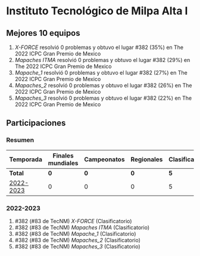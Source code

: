 ---
---

# Instituto Tecnológico de Milpa Alta I

## Mejores 10 equipos

1. _X-FORCE_ resolvió 0 problemas y obtuvo el lugar #382 (35%) en The 2022 ICPC Gran Premio de Mexico
1. _Mapaches ITMA_ resolvió 0 problemas y obtuvo el lugar #382 (29%) en The 2022 ICPC Gran Premio de Mexico
1. _Mapache_1_ resolvió 0 problemas y obtuvo el lugar #382 (27%) en The 2022 ICPC Gran Premio de Mexico
1. _Mapaches_2_ resolvió 0 problemas y obtuvo el lugar #382 (26%) en The 2022 ICPC Gran Premio de Mexico
1. _Mapaches_3_ resolvió 0 problemas y obtuvo el lugar #382 (22%) en The 2022 ICPC Gran Premio de Mexico

## Participaciones

### Resumen

| Temporada | Finales mundiales | Campeonatos | Regionales | Clasificatorios | Equipos |
| --- | --- | --- | --- | --- | --- |
| **Total** | **0** | **0** | **0** | **5** | **5** |
| [2022-2023](#2022-2023) | 0 | 0 | 0 | 5 | 5 |

### 2022-2023

1. #382 (#83 de TecNM) _X-FORCE_ (Clasificatorio)
1. #382 (#83 de TecNM) _Mapaches ITMA_ (Clasificatorio)
1. #382 (#83 de TecNM) _Mapache_1_ (Clasificatorio)
1. #382 (#83 de TecNM) _Mapaches_2_ (Clasificatorio)
1. #382 (#83 de TecNM) _Mapaches_3_ (Clasificatorio)



